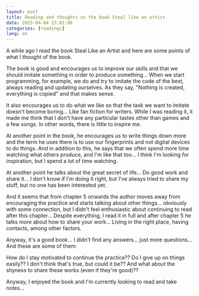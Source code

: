 ```yaml
---
layout: post
title: Reading and thoughts on the book Steal like an artist
date: 2025-04-04 23:01:00
categories: [readings]
lang: en
---
```


A while ago I read the book Steal Like an Artist and here are some points of what I thought of the book.

The book is good and encourages us to improve our skills and that we should imitate something in order to produce something... When we start programming, for example, we do and try to imitate the code of the best, always reading and updating ourselves. As they say, "Nothing is created, everything is copied" and that makes sense.

It also encourages us to do what we like so that the task we want to imitate doesn't become boring... Like fan fiction for writers. While I was reading it, it made me think that I don't have any particular tastes other than games and a few songs. In other words, there is little to inspire me.

At another point in the book, he encourages us to write things down more and the term he uses there is to use our fingerprints and not digital devices to do things. And in addition to this, he says that we often spend more time watching what others produce, and I'm like that too... I think I'm looking for inspiration, but I spend a lot of time watching.

At another point he talks about the great secret of life... Do good work and share it... I don't know if I'm doing it right, but I've always tried to share my stuff, but no one has been interested yet.

And it seems that from chapter 5 onwards the author moves away from encouraging the practice and starts talking about other things... obviously with some connection, but I didn't feel enthusiastic about continuing to read after this chapter... Despite everything, I read it in full and after chapter 5 he talks more about how to share your work... Living in the right place, having contacts, among other factors.

Anyway, it's a good book... I didn't find any answers... just more questions... And these are some of them:

How do I stay motivated to continue the practice??
Do I give up on things easily?? I don't think that's true, but could it be??
And what about the shyness to share these works (even if they're good)??

Anyway, I enjoyed the book and I'm currently looking to read and take notes...